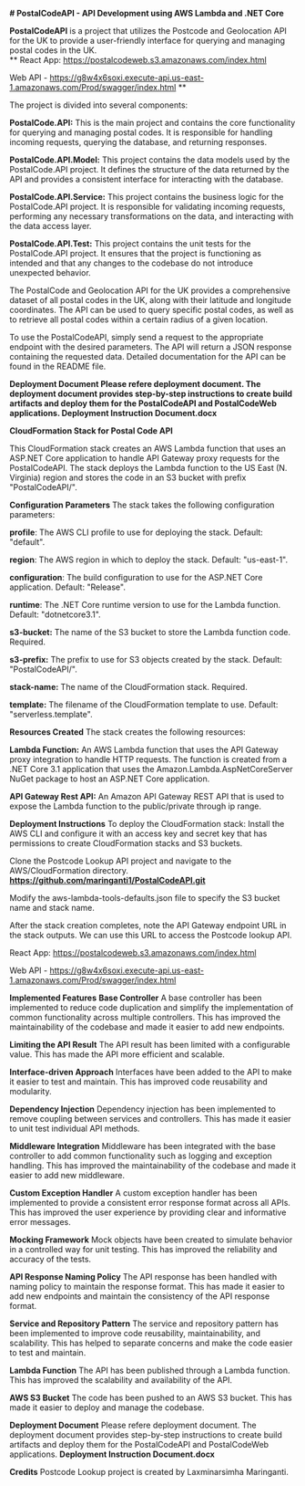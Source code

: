 **# PostalCodeAPI - API Development using AWS Lambda and .NET Core**

**PostalCodeAPI** is a project that utilizes the Postcode and Geolocation API for the UK to provide a user-friendly interface for querying and managing postal codes in the UK.  
**
React App: https://postalcodeweb.s3.amazonaws.com/index.html

Web API - https://g8w4x6soxi.execute-api.us-east-1.amazonaws.com/Prod/swagger/index.html  **

The project is divided into several components:

**PostalCode.API:** This is the main project and contains the core functionality for querying and managing postal codes. It is responsible for handling incoming requests, querying the database, and returning responses.

**PostalCode.API.Model:** This project contains the data models used by the PostalCode.API project. It defines the structure of the data returned by the API and provides a consistent interface for interacting with the database.

**PostalCode.API.Service:** This project contains the business logic for the PostalCode.API project. It is responsible for validating incoming requests, performing any necessary transformations on the data, and interacting with the data access layer.

**PostalCode.API.Test:** This project contains the unit tests for the PostalCode.API project. It ensures that the project is functioning as intended and that any changes to the codebase do not introduce unexpected behavior.

The PostalCode and Geolocation API for the UK provides a comprehensive dataset of all postal codes in the UK, along with their latitude and longitude coordinates. The API can be used to query specific postal codes, as well as to retrieve all postal codes within a certain radius of a given location.

To use the PostalCodeAPI, simply send a request to the appropriate endpoint with the desired parameters. The API will return a JSON response containing the requested data. Detailed documentation for the API can be found in the README file.

**Deployment Document Please refere deployment document. The deployment document provides step-by-step instructions to create build artifacts and deploy them for the PostalCodeAPI and PostalCodeWeb applications. Deployment Instruction Document.docx**

**CloudFormation Stack for Postal Code API**

This CloudFormation stack creates an AWS Lambda function that uses an ASP.NET Core application to handle API Gateway proxy requests for the PostalCodeAPI. The stack deploys the Lambda function to the US East (N. Virginia) region and stores the code in an S3 bucket with prefix "PostalCodeAPI/".

**Configuration Parameters**
The stack takes the following configuration parameters:

**profile**: The AWS CLI profile to use for deploying the stack. Default: "default".

**region**: The AWS region in which to deploy the stack. Default: "us-east-1".

**configuration**: The build configuration to use for the ASP.NET Core application. Default: "Release".

**runtime**: The .NET Core runtime version to use for the Lambda function. Default: "dotnetcore3.1".

**s3-bucket:** The name of the S3 bucket to store the Lambda function code. Required.

**s3-prefix:** The prefix to use for S3 objects created by the stack. Default: "PostalCodeAPI/".

**stack-name:** The name of the CloudFormation stack. Required.

**template:** The filename of the CloudFormation template to use. Default: "serverless.template".


**Resources Created**
The stack creates the following resources:

**Lambda Function:** An AWS Lambda function that uses the API Gateway proxy integration to handle HTTP requests. The function is created from a .NET Core 3.1 application that uses the Amazon.Lambda.AspNetCoreServer NuGet package to host an ASP.NET Core application.

**API Gateway Rest API:** An Amazon API Gateway REST API that is used to expose the Lambda function to the public/private through ip range.
 
**Deployment Instructions**
To deploy the CloudFormation stack:
Install the AWS CLI and configure it with an access key and secret key that has permissions to create CloudFormation stacks and S3 buckets.

Clone the Postcode Lookup API project and navigate to the AWS/CloudFormation directory.
**https://github.com/maringanti1/PostalCodeAPI.git**

Modify the aws-lambda-tools-defaults.json file to specify the S3 bucket name and stack name.

After the stack creation completes, note the API Gateway endpoint URL in the stack outputs. We can use this URL to access the Postcode lookup API.

React App: https://postalcodeweb.s3.amazonaws.com/index.html

Web API - https://g8w4x6soxi.execute-api.us-east-1.amazonaws.com/Prod/swagger/index.html  

**Implemented Features**
**Base Controller**
A base controller has been implemented to reduce code duplication and simplify the implementation of common functionality across multiple controllers. This has improved the maintainability of the codebase and made it easier to add new endpoints.

**Limiting the API Result**
The API result has been limited with a configurable value. This has made the API more efficient and scalable.

**Interface-driven Approach**
Interfaces have been added to the API to make it easier to test and maintain. This has improved code reusability and modularity.

**Dependency Injection**
Dependency injection has been implemented to remove coupling between services and controllers. This has made it easier to unit test individual API methods.

**Middleware Integration**
Middleware has been integrated with the base controller to add common functionality such as logging and exception handling. This has improved the maintainability of the codebase and made it easier to add new middleware.

**Custom Exception Handler**
A custom exception handler has been implemented to provide a consistent error response format across all APIs. This has improved the user experience by providing clear and informative error messages.

**Mocking Framework**
Mock objects have been created to simulate behavior in a controlled way for unit testing. This has improved the reliability and accuracy of the tests.

**API Response Naming Policy**
The API response has been handled with naming policy to maintain the response format. This has made it easier to add new endpoints and maintain the consistency of the API response format.

**Service and Repository Pattern**
The service and repository pattern has been implemented to improve code reusability, maintainability, and scalability. This has helped to separate concerns and make the code easier to test and maintain.

**Lambda Function**
The API has been published through a Lambda function. This has improved the scalability and availability of the API.

**AWS S3 Bucket**
The code has been pushed to an AWS S3 bucket. This has made it easier to deploy and manage the codebase.

**Deployment Document**
Please refere deployment document. The deployment document provides step-by-step instructions to create build artifacts and deploy them for the PostalCodeAPI and PostalCodeWeb applications.
**Deployment Instruction Document.docx**

**Credits**
Postcode Lookup project is created by Laxminarsimha Maringanti.
